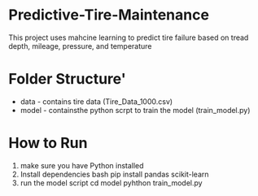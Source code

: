 # Predictive-Tire-Maintenance
This project uses mahcine learning to predict tire failure based on tread depth, mileage, pressure, and temperature

# Folder Structure'
- data - contains tire data (Tire_Data_1000.csv)
- model - containsthe python scrpt to train the model (train_model.py)

# How to Run
1. make sure you have Python installed
2. Install dependencies 
     bash
     pip install pandas scikit-learn
3. run the model script
   cd model
   pyhthon train_model.py
